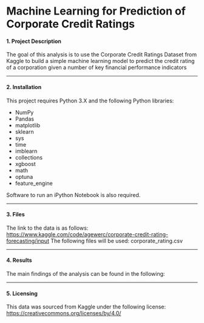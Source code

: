 # Machine Learning for Prediction of Corporate Credit Ratings


#### 1. Project Description

The goal of this analysis is to use the Corporate Credit Ratings Dataset from Kaggle to build a simple machine learning model to predict the credit rating of a corporation given a number of key financial performance indicators

---


#### 2. Installation

This project requires Python 3.X and the following Python libraries:

- NumPy
- Pandas
- matplotlib
- sklearn
- sys
- time
- imblearn
- collections
- xgboost
- math
- optuna
- feature_engine

Software to run an iPython Notebook is also required.

---


#### 3. Files

The link to the data is as follows: https://www.kaggle.com/code/agewerc/corporate-credit-rating-forecasting/input
The following files will be used: corporate_rating.csv

---


#### 4. Results

The main findings of the analysis can be found in the following:

---


#### 5. Licensing

This data was sourced from Kaggle under the following license: https://creativecommons.org/licenses/by/4.0/
